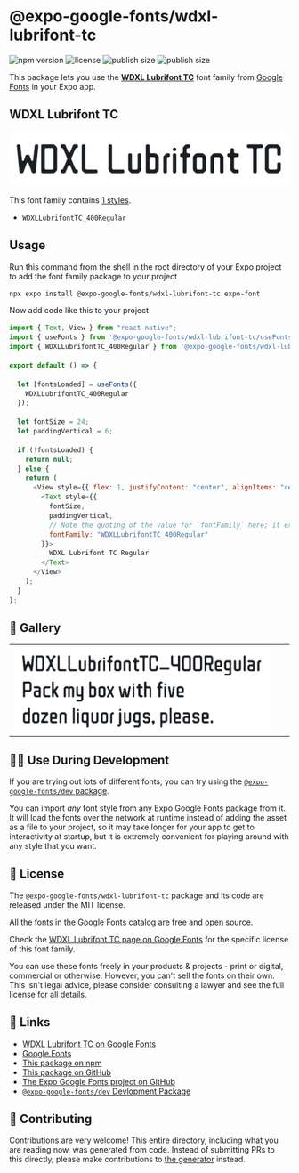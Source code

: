 # @expo-google-fonts/wdxl-lubrifont-tc

![npm version](https://flat.badgen.net/npm/v/@expo-google-fonts/wdxl-lubrifont-tc)
![license](https://flat.badgen.net/github/license/expo/google-fonts)
![publish size](https://flat.badgen.net/packagephobia/install/@expo-google-fonts/wdxl-lubrifont-tc)
![publish size](https://flat.badgen.net/packagephobia/publish/@expo-google-fonts/wdxl-lubrifont-tc)

This package lets you use the [**WDXL Lubrifont TC**](https://fonts.google.com/specimen/WDXL+Lubrifont+TC) font family from [Google Fonts](https://fonts.google.com/) in your Expo app.

## WDXL Lubrifont TC

![WDXL Lubrifont TC](./font-family.png)

This font family contains [1 styles](#-gallery).

- `WDXLLubrifontTC_400Regular`

## Usage

Run this command from the shell in the root directory of your Expo project to add the font family package to your project

```sh
npx expo install @expo-google-fonts/wdxl-lubrifont-tc expo-font
```

Now add code like this to your project

```js
import { Text, View } from "react-native";
import { useFonts } from '@expo-google-fonts/wdxl-lubrifont-tc/useFonts';
import { WDXLLubrifontTC_400Regular } from '@expo-google-fonts/wdxl-lubrifont-tc/400Regular';

export default () => {

  let [fontsLoaded] = useFonts({
    WDXLLubrifontTC_400Regular
  });

  let fontSize = 24;
  let paddingVertical = 6;

  if (!fontsLoaded) {
    return null;
  } else {
    return (
      <View style={{ flex: 1, justifyContent: "center", alignItems: "center" }}>
        <Text style={{
          fontSize,
          paddingVertical,
          // Note the quoting of the value for `fontFamily` here; it expects a string!
          fontFamily: "WDXLLubrifontTC_400Regular"
        }}>
          WDXL Lubrifont TC Regular
        </Text>
      </View>
    );
  }
};
```

## 🔡 Gallery


||||
|-|-|-|
|![WDXLLubrifontTC_400Regular](./400Regular/WDXLLubrifontTC_400Regular.ttf.png)||||


## 👩‍💻 Use During Development

If you are trying out lots of different fonts, you can try using the [`@expo-google-fonts/dev` package](https://github.com/expo/google-fonts/tree/master/font-packages/dev#readme).

You can import _any_ font style from any Expo Google Fonts package from it. It will load the fonts over the network at runtime instead of adding the asset as a file to your project, so it may take longer for your app to get to interactivity at startup, but it is extremely convenient for playing around with any style that you want.


## 📖 License

The `@expo-google-fonts/wdxl-lubrifont-tc` package and its code are released under the MIT license.

All the fonts in the Google Fonts catalog are free and open source.

Check the [WDXL Lubrifont TC page on Google Fonts](https://fonts.google.com/specimen/WDXL+Lubrifont+TC) for the specific license of this font family.

You can use these fonts freely in your products & projects - print or digital, commercial or otherwise. However, you can't sell the fonts on their own. This isn't legal advice, please consider consulting a lawyer and see the full license for all details.

## 🔗 Links

- [WDXL Lubrifont TC on Google Fonts](https://fonts.google.com/specimen/WDXL+Lubrifont+TC)
- [Google Fonts](https://fonts.google.com/)
- [This package on npm](https://www.npmjs.com/package/@expo-google-fonts/wdxl-lubrifont-tc)
- [This package on GitHub](https://github.com/expo/google-fonts/tree/master/font-packages/wdxl-lubrifont-tc)
- [The Expo Google Fonts project on GitHub](https://github.com/expo/google-fonts)
- [`@expo-google-fonts/dev` Devlopment Package](https://github.com/expo/google-fonts/tree/master/font-packages/dev)

## 🤝 Contributing

Contributions are very welcome! This entire directory, including what you are reading now, was generated from code. Instead of submitting PRs to this directly, please make contributions to [the generator](https://github.com/expo/google-fonts/tree/master/packages/generator) instead.
